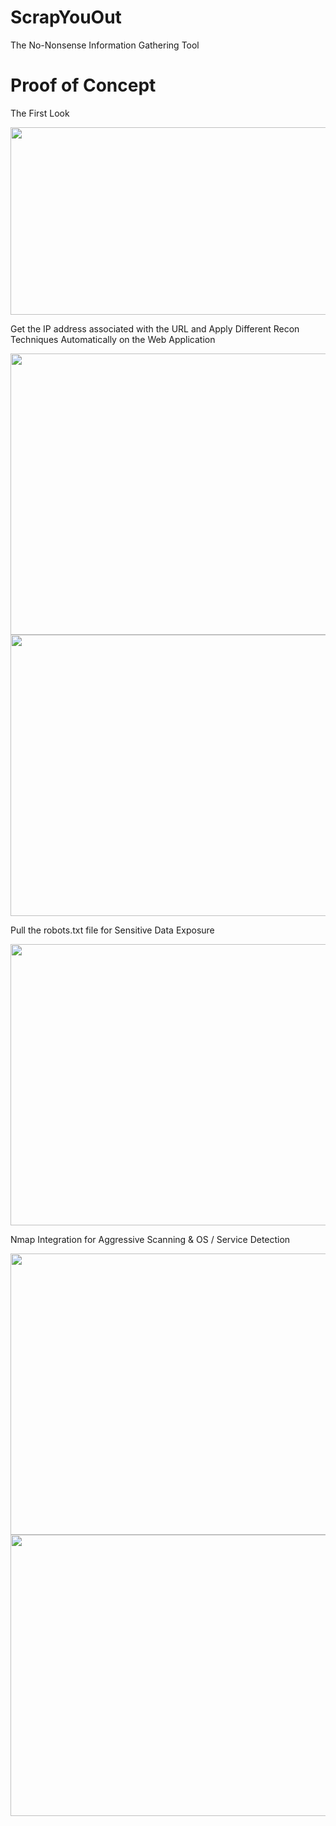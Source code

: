 # ScrapYouOut
The No-Nonsense Information Gathering Tool

<h1>Proof of Concept</h1>
<p>The First Look</p>
<img src="https://user-images.githubusercontent.com/58417506/198714377-a562a49b-c803-404e-ba11-9527feacefd8.png" width="800px" height="300px">
<br>
<p>Get the IP address associated with the URL and Apply Different Recon Techniques Automatically on the Web Application</p>
<img src="https://user-images.githubusercontent.com/58417506/198716931-726cc7a3-8aa0-410a-8261-644d7042a6ce.png" width="800px" height="450px">
<img src="https://user-images.githubusercontent.com/58417506/198717164-17d21162-c755-4b21-83c8-639efdcc41eb.png" width="800px" height="450px">
<br>
<p>Pull the robots.txt file for Sensitive Data Exposure</p>
<img src="https://user-images.githubusercontent.com/58417506/198717742-34d32329-274b-48f4-bca3-0ba7682b3c80.png" width="800px" height="450px">
<br>
<p>Nmap Integration for Aggressive Scanning & OS / Service Detection</p>
<img src="https://user-images.githubusercontent.com/58417506/198718021-8d7a22af-9a9d-4367-bf83-77fb7d3864ed.png" width="800px" height="450px">
<img src="https://user-images.githubusercontent.com/58417506/198718154-dc159bf9-1e2d-4b2a-9727-d684249bcc76.png" width="800px" height="450px">
